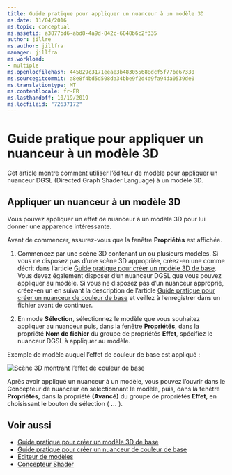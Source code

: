 ```yaml
---
title: Guide pratique pour appliquer un nuanceur à un modèle 3D
ms.date: 11/04/2016
ms.topic: conceptual
ms.assetid: a3877bd6-abd8-4a9d-842c-6848b6c2f335
author: jillre
ms.author: jillfra
manager: jillfra
ms.workload:
- multiple
ms.openlocfilehash: 445829c3171eeae3b483055688dcf5f77be67330
ms.sourcegitcommit: a8e8f4bd5d508da34bbe9f2d4d9fa94da0539de0
ms.translationtype: MT
ms.contentlocale: fr-FR
ms.lasthandoff: 10/19/2019
ms.locfileid: "72637172"
---
```

# <a name="how-to-apply-a-shader-to-a-3d-model"></a>Guide pratique pour appliquer un nuanceur à un modèle 3D

Cet article montre comment utiliser l’éditeur de modèle pour appliquer un nuanceur DGSL (Directed Graph Shader Language) à un modèle 3D.

## <a name="apply-a-shader-to-a-3d-model"></a>Appliquer un nuanceur à un modèle 3D

Vous pouvez appliquer un effet de nuanceur à un modèle 3D pour lui donner une apparence intéressante.

Avant de commencer, assurez-vous que la fenêtre **Propriétés** est affichée.

1. Commencez par une scène 3D contenant un ou plusieurs modèles. Si vous ne disposez pas d’une scène 3D appropriée, créez-en une comme décrit dans l’article [Guide pratique pour créer un modèle 3D de base](../designers/how-to-create-a-basic-3-d-model.md). Vous devez également disposer d’un nuanceur DGSL que vous pouvez appliquer au modèle. Si vous ne disposez pas d’un nuanceur approprié, créez-en un en suivant la description de l’article [Guide pratique pour créer un nuanceur de couleur de base](../designers/how-to-create-a-basic-color-shader.md) et veillez à l’enregistrer dans un fichier avant de continuer.

2. En mode **Sélection**, sélectionnez le modèle que vous souhaitez appliquer au nuanceur puis, dans la fenêtre **Propriétés**, dans la propriété **Nom de fichier** du groupe de propriétés **Effet**, spécifiez le nuanceur DGSL à appliquer au modèle.

Exemple de modèle auquel l’effet de couleur de base est appliqué :

![Scène 3D montrant l’effet de couleur de base](../designers/media/digit-3d-model-effect.png)

Après avoir appliqué un nuanceur à un modèle, vous pouvez l’ouvrir dans le Concepteur de nuanceur en sélectionnant le modèle, puis, dans la fenêtre **Propriétés**, dans la propriété **(Avancé)** du groupe de propriétés **Effet**, en choisissant le bouton de sélection ( **...** ).

## <a name="see-also"></a>Voir aussi

- [Guide pratique pour créer un modèle 3D de base](../designers/how-to-create-a-basic-3-d-model.md)
- [Guide pratique pour créer un nuanceur de couleur de base](../designers/how-to-create-a-basic-color-shader.md)
- [Éditeur de modèles](../designers/model-editor.md)
- [Concepteur Shader](../designers/shader-designer.md)